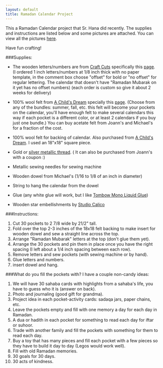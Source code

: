 ```yaml
---
layout: default
title: Ramadan Calendar Project
---
```


This a Ramadan Calendar project that Sr. Hana did recently. The supplies and instructions are listed below and some pictures are attached. You can view all the pictures [here](https://drive.google.com/folderview?id=0B9mAezo5Og3kWVVwb0tzWGk2bmc&usp=sharing).

Have fun crafting!

###Supplies: 

* The wooden letters/numbers are from [Craft Cuts](www.craftcuts.com) specifically this [page](http://www.craftcuts.com/baltic-birch-wooden-numbers.html). (I ordered 1 inch letters/numbers at 1/8 inch thick with no paper template, in the comment box choose "offset" for bold or "no offset" for regular lettering. The calendar that doesn't have "Ramadan Mubarak on it yet has no offset numbers) (each order is custom so give it about 2 weeks for delivery)

* 100% wool felt from [A Child's Dream](www.achildsdream.com) specially this [page](http://www.achildsdream.com/wool-felt/). (Choose from any of the bundles: summer, fall, etc. this felt will become your pockets on the calendar, you'll have enough felt to make several calendars this way if each pocket is a different color, or at least 2 calendars if you buy just one bundle.) You can buy acetate felt from Joann's and Michael's for a fraction of the cost.

* 100% wool felt for backing of calendar. Also purchased from [A Child's Dream](www.achildsdream.com). I used an 18"x18" square piece.

* Gold or [silver metallic thread](http://www.achildsdream.com/dmc-metallic-embroidery-thread-light-gold/). ( It can also be purchased from Joann's with a coupon :)

* Metallic sewing needles for sewing machine

* Wooden dowel from Michael's (1/16 to 1/8 of an inch in diameter) 

* String to hang the calendar from the dowel

* Glue (any white glue will work, but I like [Tombow Mono Liquid Glue](http://tombowusa.com/mono-aqua-liquid-glue.html))

* Wooden star embellishments by [Studio Calico](http://www.twopeasinabucket.com/shop/studio-calico/127143-classic-calico-vol-2-tiny-stars-wood-veneer/)

###Instructions:

1. Cut 30 pockets to 2 7/8 wide by 21/2" tall.
2. Fold over the top 2-3 inches of the 18x18 felt backing to make insert for wooden dowel and sew a straight line across the top.
3. Arrange "Ramadan Mubarak" letters at the top (don't glue them yet).
4. Arrange the 30 pockets and pin them in place once you have the right spacing (I left about a 1/4 inch spacing between each row).
5. Remove letters and sew pockets (with sewing machine or by hand).
6. Glue letters and numbers.
7. insert dowel and hang.

###What do you fill the pockets with? I have a couple non-candy ideas:
1. We will have 30 sahaba cards with highlights from a sahaba's life, you have to guess who it is (answer on back).
2. Photo and journaling (good gift for grandma).
3. Project idea in each pocket-activity cards: sadaqa jars, paper chains, etc.
4. Leave the pockets empty and fill with one memory a day for each day in Ramadan.
5. A dua or hadith in each pocket for something to read each day for iftar or suhoor.
6. Trade with another family and fill the pockets with something for them to read each day.
7. Buy a toy that has many pieces and fill each pocket with a few pieces so they have to build it day to day (Legos would work well).
8. Fill with old Ramadan memories.
9. 30 goals for 30 days.
10. 30 acts of kindness.

